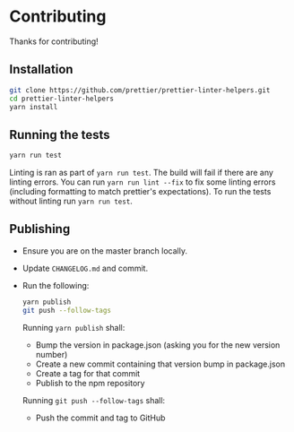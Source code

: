 # Contributing

Thanks for contributing!

## Installation

```sh
git clone https://github.com/prettier/prettier-linter-helpers.git
cd prettier-linter-helpers
yarn install
```

## Running the tests

```sh
yarn run test
```

Linting is ran as part of `yarn run test`. The build will fail if there are any
linting errors. You can run `yarn run lint --fix` to fix some linting errors
(including formatting to match prettier's expectations). To run the tests
without linting run `yarn run test`.

## Publishing

- Ensure you are on the master branch locally.
- Update `CHANGELOG.md` and commit.
- Run the following:

  ```sh
  yarn publish
  git push --follow-tags
  ```

  Running `yarn publish` shall:

  - Bump the version in package.json (asking you for the new version number)
  - Create a new commit containing that version bump in package.json
  - Create a tag for that commit
  - Publish to the npm repository

  Running `git push --follow-tags` shall:

  - Push the commit and tag to GitHub
